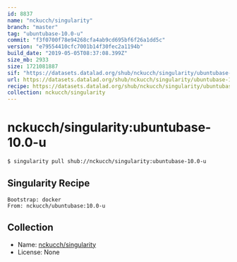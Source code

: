 ```yaml
---
id: 8837
name: "nckucch/singularity"
branch: "master"
tag: "ubuntubase-10.0-u"
commit: "f3f0700f78e94268cfa4ab9cd695bf6f26a1dd5c"
version: "e79554410cfc7001b14f30fec2a1194b"
build_date: "2019-05-05T08:37:08.399Z"
size_mb: 2933
size: 1721081887
sif: "https://datasets.datalad.org/shub/nckucch/singularity/ubuntubase-10.0-u/2019-05-05-f3f0700f-e7955441/e79554410cfc7001b14f30fec2a1194b.simg"
url: https://datasets.datalad.org/shub/nckucch/singularity/ubuntubase-10.0-u/2019-05-05-f3f0700f-e7955441/
recipe: https://datasets.datalad.org/shub/nckucch/singularity/ubuntubase-10.0-u/2019-05-05-f3f0700f-e7955441/Singularity
collection: nckucch/singularity
---
```


# nckucch/singularity:ubuntubase-10.0-u

```bash
$ singularity pull shub://nckucch/singularity:ubuntubase-10.0-u
```

## Singularity Recipe

```singularity
Bootstrap: docker
From: nckucch/ubuntubase:10.0-u
```

## Collection

 - Name: [nckucch/singularity](https://github.com/nckucch/singularity)
 - License: None

